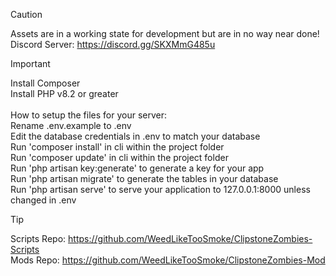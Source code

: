 > [!CAUTION]
> Assets are in a working state for development but are in no way near done!<br>
> Discord Server: https://discord.gg/SKXMmG485u

> [!IMPORTANT]
> Install Composer<br>
> Install PHP v8.2 or greater<br><br>
> How to setup the files for your server:<br>
> Rename .env.example to .env<br>
> Edit the database credentials in .env to match your database<br>
> Run 'composer install' in cli within the project folder<br>
> Run 'composer update' in cli within the project folder<br>
> Run 'php artisan key:generate' to generate a key for your app<br>
> Run 'php artisan migrate' to generate the tables in your database<br>
> Run 'php artisan serve' to serve your application to 127.0.0.1:8000 unless changed in .env

> [!TIP]
> Scripts Repo: https://github.com/WeedLikeTooSmoke/ClipstoneZombies-Scripts<br>
> Mods Repo: https://github.com/WeedLikeTooSmoke/ClipstoneZombies-Mod

